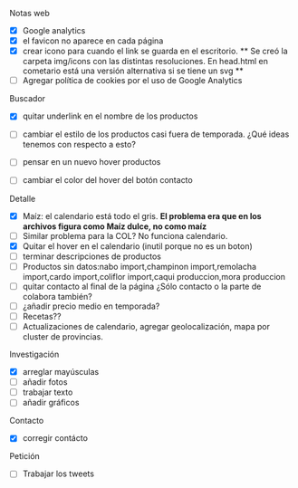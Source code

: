 
Notas web
- [x] Google analytics
- [x] el favicon no aparece en cada página
- [x] crear icono para cuando el link se guarda en el escritorio. ** Se creó la carpeta img/icons con las distintas resoluciones. En head.html en cometario está una versión alternativa si se tiene un svg **
- [ ] Agregar política de cookies por el uso de Google Analytics

Buscador
- [x] quitar underlink en el nombre de los productos
- [ ] cambiar el estilo de los productos casi fuera de temporada. ¿Qué ideas tenemos con respecto a esto?
- [ ] pensar en un nuevo hover productos
- [ ] cambiar el color del hover del botón contacto


Detalle
- [x] Maíz: el calendario está todo el gris. **El problema era que en los archivos figura como Maíz dulce, no como maíz**
- [ ] Similar problema para la COL? No funciona calendario.
- [x] Quitar el hover en el calendario (inutil porque no es un boton)
- [ ] terminar descripciones de productos
- [ ] Productos sin datos:nabo import,champinon import,remolacha import,cardo import,coliflor import,caqui produccion,mora produccion
- [ ] quitar contacto al final de la página
¿Sólo contacto o la parte de colabora también?
- [ ] ¿añadir precio medio en temporada?
- [ ] Recetas??
- [ ] Actualizaciones de calendario, agregar geolocalización, mapa por cluster de provincias.

Investigación
- [x] arreglar mayúsculas
- [ ] añadir fotos
- [ ] trabajar texto
- [ ] añadir gráficos

Contacto
- [x] corregir contácto

Petición
- [ ] Trabajar los tweets
